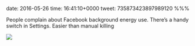 date: 2016-05-26
time: 16:41:10+0000
tweet: 735873423897989120
%%%

People complain about Facebook background energy use. There’s a handy switch in Settings. Easier than manual killing

![](CjZY-pJXAAAtQ_J.jpg)
